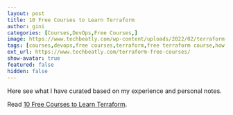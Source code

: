 ```yaml
---
layout: post
title: 10 Free Courses to Learn Terraform
author: gini
categories: [Courses,DevOps,Free Courses,]
image: https://www.techbeatly.com/wp-content/uploads/2022/02/terraform-free-courses-1024x576.png
tags: [courses,devops,free courses,terraform,free terraform course,how to learn terraform,learn iac,learn terraform,terraform free course,what is terraform,]
ext_url: https://www.techbeatly.com/terraform-free-courses/
show-avatar: true
featured: false
hidden: false
---
```


Here see what I have curated based on my experience and personal notes.

Read [10 Free Courses to Learn Terraform](https://www.techbeatly.com/terraform-free-courses/).